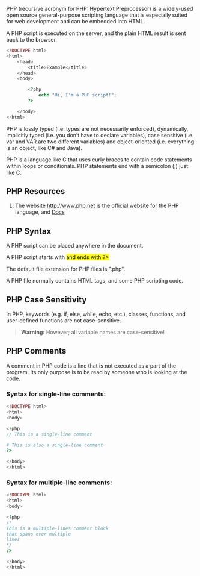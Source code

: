 PHP (recursive acronym for PHP: Hypertext Preprocessor) is a widely-used open source general-purpose scripting language that is especially suited for web development and can be embedded into HTML.

A PHP script is executed on the server, and the plain HTML result is sent back to the browser.

``` php
<!DOCTYPE html>
<html>
    <head>
        <title>Example</title>
    </head>
    <body>

        <?php
            echo "Hi, I'm a PHP script!";
        ?>

    </body>
</html>
```

PHP is lossly typed (i.e. types are not necessarily enforced), dynamically, implicitly typed (i.e. you don’t have to declare variables), case sensitive (i.e. var and VAR are two different variables) and object-oriented (i.e. everything is an object, like C# and Java).

PHP is a language like C that uses curly braces to contain code statements within loops or conditionals. PHP statements end with a semicolon (;) just like C.

## PHP Resources
 
1.   The website <http://www.php.net> is the official website for the PHP language,  and [Docs](https://www.php.net/manual/en/index.php)

##  PHP Syntax
A PHP script can be placed anywhere in the document.

A PHP script starts with <mark><?php</mark> and ends with <mark>?></mark>

The default file extension for PHP files is ".php".

A PHP file normally contains HTML tags, and some PHP scripting code.

## PHP Case Sensitivity
In PHP, keywords (e.g. if, else, while, echo, etc.), classes, functions, and user-defined functions are not case-sensitive.

> **Warning:** However; all variable names are case-sensitive!

## PHP Comments

A comment in PHP code is a line that is not executed as a part of the program. Its only purpose is to be read by someone who is looking at the code.

### Syntax for single-line comments:

``` php
<!DOCTYPE html>
<html>
<body>

<?php
// This is a single-line comment

# This is also a single-line comment
?>

</body>
</html>
```

### Syntax for multiple-line comments:

``` php
<!DOCTYPE html>
<html>
<body>

<?php
/*
This is a multiple-lines comment block
that spans over multiple
lines
*/
?>

</body>
</html>
```